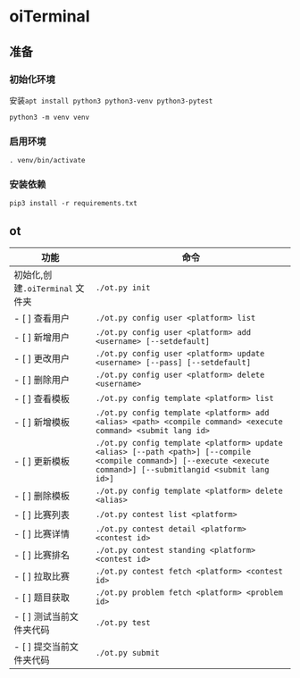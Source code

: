 # oiTerminal

## 准备

### 初始化环境

安装`apt install python3 python3-venv python3-pytest`

`python3 -m venv venv`

### 启用环境

`. venv/bin/activate`

### 安装依赖

`pip3 install -r requirements.txt`

## ot

|功能|命令|
|---|---|
|初始化,创建`.oiTerminal` 文件夹|`./ot.py init`|
| - [ ] 查看用户|`./ot.py config user <platform> list` |
| - [ ] 新增用户|`./ot.py config user <platform> add <username> [--setdefault]`|
| - [ ] 更改用户|`./ot.py config user <platform> update <username> [--pass] [--setdefault]`|
| - [ ] 删除用户|`./ot.py config user <platform> delete <username>`|
| - [ ] 查看模板|`./ot.py config template <platform> list`|
| - [ ] 新增模板|`./ot.py config template <platform> add <alias> <path> <compile command> <execute command> <submit lang id>`|
| - [ ] 更新模板|`./ot.py config template <platform> update <alias> [--path <path>] [--compile <compile command>] [--execute <execute command>] [--submitlangid <submit lang id>]`|
| - [ ] 删除模板|`./ot.py config template <platform> delete <alias>`|
| - [ ] 比赛列表|`./ot.py contest list <platform>`|
| - [ ] 比赛详情|`./ot.py contest detail <platform> <contest id>`|
| - [ ] 比赛排名|`./ot.py contest standing <platform> <contest id>`|
| - [ ] 拉取比赛|`./ot.py contest fetch <platform> <contest id>`|
| - [ ] 题目获取|`./ot.py problem fetch <platform> <problem id>`|
| - [ ] 测试当前文件夹代码|`./ot.py test`|
| - [ ] 提交当前文件夹代码|`./ot.py submit`|
